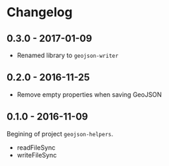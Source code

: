 
# Changelog
## 0.3.0 - 2017-01-09

- Renamed library to `geojson-writer`

## 0.2.0 - 2016-11-25

- Remove empty properties when saving GeoJSON

## 0.1.0 - 2016-11-09

Begining of project `geojson-helpers`.

- readFileSync
- writeFileSync